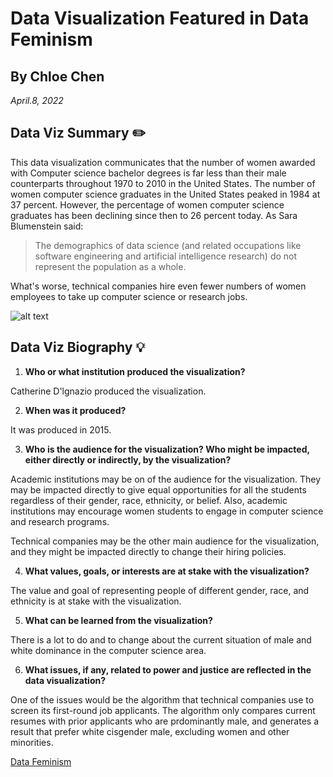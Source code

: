 # Data Visualization Featured in Data Feminism
## By Chloe Chen
*April.8, 2022*
## Data Viz Summary ✏️
This data visualization communicates that the number of women awarded with Computer science bachelor degrees is far less than their male counterparts throughout 1970 to 2010 in the United States. The number of women computer science graduates in the United States peaked in 1984 at 37 percent. However, the percentage of women computer science graduates has been declining since then to 26 percent today.
As Sara Blumenstein said:
> The demographics of data science (and related occupations like software engineering and artificial intelligence research) do not represent the population as a whole.

What's worse, technical companies hire even fewer numbers of women employees to take up computer science or research jobs.

![alt text](https://resize-v3.pubpub.org/eyJidWNrZXQiOiJhc3NldHMucHVicHViLm9yZyIsImtleSI6Im84c2JwYWNoLzcxNTg0MzYwMjAwOTUyLmpwZyIsImVkaXRzIjp7InJlc2l6ZSI6eyJ3aWR0aCI6MTYwMCwiZml0IjoiaW5zaWRlIiwid2l0aG91dEVubGFyZ2VtZW50Ijp0cnVlfX19)
## Data Viz Biography 💡
1. **Who or what institution produced the visualization?**

  Catherine D'lgnazio produced the visualization.

2. **When was it produced?**

  It was produced in 2015.

3. **Who is the audience for the visualization? Who might be impacted, either directly or indirectly, by the visualization?**

  Academic institutions may be on of the audience for the visualization. They may be impacted directly to give equal opportunities for all the students regardless of their gender, race, ethnicity, or belief. Also, academic institutions may encourage women students to engage in computer science and research programs.

  Technical companies may be the other main audience for the visualization, and they might be impacted directly to change their hiring policies.

4. **What values, goals, or interests are at stake with the visualization?**

  The value and goal of representing people of different gender, race, and ethnicity is at stake with the visualization.

5. **What can be learned from the visualization?**

  There is a lot to do and to change about the current situation of male and white dominance in the computer science area.
  
6. **What issues, if any, related to power and justice are reflected in the data visualization?**

  One of the issues would be the algorithm that technical companies use to screen its first-round job applicants. The algorithm only compares current resumes with prior applicants who are prdominantly male, and generates a result that prefer white cisgender male, excluding women and other minorities.

[Data Feminism](https://data-feminism.mitpress.mit.edu/pub/vi8obxh7/release/4)
